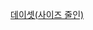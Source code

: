<a href = "https://drive.google.com/file/d/1EyOSfCU0T4SHkzQonrD_Y8-ALq2CB1W9/view?usp=sharing"> 데이셋(사이즈 줄인)
